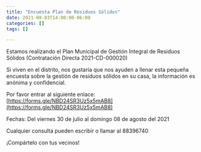 ```yaml
---
title: "Encuesta Plan de Residuos Sólidos"
date: 2021-08-03T14:00:00-06:00
categories: []
tags: []

---
```


Estamos realizando el Plan Municipal de Gestión Integral de Residuos Sólidos (Contratación Directa 2021-CD-000020)

<!--more-->

Si viven en el distrito, nos gustaría que nos ayuden a llenar esta pequeña encuesta sobre la gestión de residuos sólidos en su casa, la información es anónima y confidencial.

Por favor entrar al siguiente enlace: [https://forms.gle/NBD24SR3Uz5x5mAB8](https://forms.gle/NBD24SR3Uz5x5mAB8)

Fechas: Del viernes 30 de julio al domingo 08 de agosto del 2021

Cualquier consulta pueden escribir o llamar al 88396740

¡Compártelo con tus vecinos!